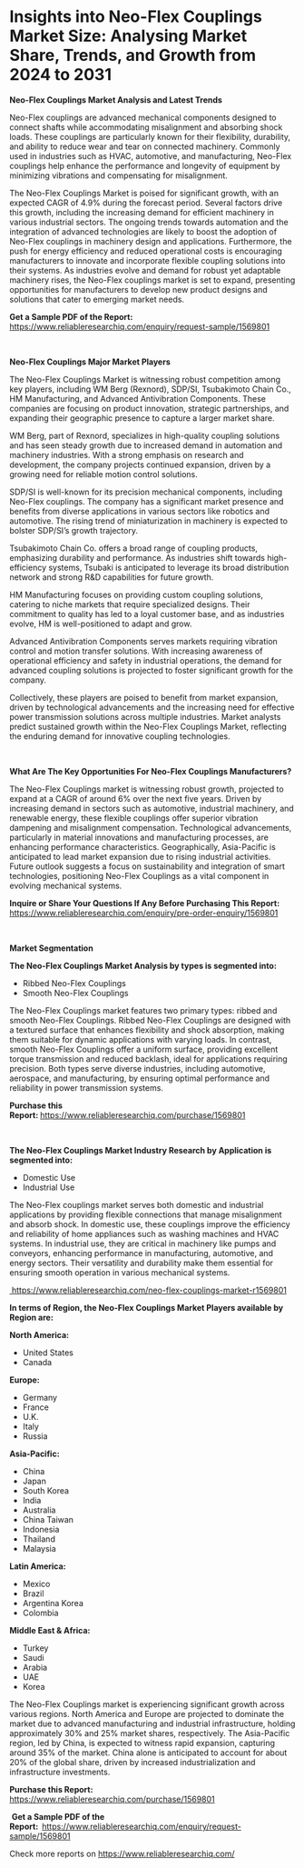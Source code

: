 <p><h1>Insights into Neo-Flex Couplings Market Size: Analysing Market Share, Trends, and Growth from 2024 to 2031</h1></p><p><strong>Neo-Flex Couplings Market Analysis and Latest Trends</strong></p>
<p><p>Neo-Flex couplings are advanced mechanical components designed to connect shafts while accommodating misalignment and absorbing shock loads. These couplings are particularly known for their flexibility, durability, and ability to reduce wear and tear on connected machinery. Commonly used in industries such as HVAC, automotive, and manufacturing, Neo-Flex couplings help enhance the performance and longevity of equipment by minimizing vibrations and compensating for misalignment.</p><p>The Neo-Flex Couplings Market is poised for significant growth, with an expected CAGR of 4.9% during the forecast period. Several factors drive this growth, including the increasing demand for efficient machinery in various industrial sectors. The ongoing trends towards automation and the integration of advanced technologies are likely to boost the adoption of Neo-Flex couplings in machinery design and applications. Furthermore, the push for energy efficiency and reduced operational costs is encouraging manufacturers to innovate and incorporate flexible coupling solutions into their systems. As industries evolve and demand for robust yet adaptable machinery rises, the Neo-Flex couplings market is set to expand, presenting opportunities for manufacturers to develop new product designs and solutions that cater to emerging market needs.</p></p>
<p><strong>Get a Sample PDF of the Report:&nbsp;</strong> <a href="https://www.reliableresearchiq.com/enquiry/request-sample/1569801?utm_campaign=104&utm_medium=2&utm_source=Github&utm_content=ia&utm_term=29122024&utm_id=neo-flex-couplings">https://www.reliableresearchiq.com/enquiry/request-sample/1569801</a></p>
<p>&nbsp;</p>
<p><strong>Neo-Flex Couplings Major Market Players</strong></p>
<p><p>The Neo-Flex Couplings Market is witnessing robust competition among key players, including WM Berg (Rexnord), SDP/SI, Tsubakimoto Chain Co., HM Manufacturing, and Advanced Antivibration Components. These companies are focusing on product innovation, strategic partnerships, and expanding their geographic presence to capture a larger market share.</p><p>WM Berg, part of Rexnord, specializes in high-quality coupling solutions and has seen steady growth due to increased demand in automation and machinery industries. With a strong emphasis on research and development, the company projects continued expansion, driven by a growing need for reliable motion control solutions.</p><p>SDP/SI is well-known for its precision mechanical components, including Neo-Flex couplings. The company has a significant market presence and benefits from diverse applications in various sectors like robotics and automotive. The rising trend of miniaturization in machinery is expected to bolster SDP/SI’s growth trajectory.</p><p>Tsubakimoto Chain Co. offers a broad range of coupling products, emphasizing durability and performance. As industries shift towards high-efficiency systems, Tsubaki is anticipated to leverage its broad distribution network and strong R&D capabilities for future growth.</p><p>HM Manufacturing focuses on providing custom coupling solutions, catering to niche markets that require specialized designs. Their commitment to quality has led to a loyal customer base, and as industries evolve, HM is well-positioned to adapt and grow.</p><p>Advanced Antivibration Components serves markets requiring vibration control and motion transfer solutions. With increasing awareness of operational efficiency and safety in industrial operations, the demand for advanced coupling solutions is projected to foster significant growth for the company.</p><p>Collectively, these players are poised to benefit from market expansion, driven by technological advancements and the increasing need for effective power transmission solutions across multiple industries. Market analysts predict sustained growth within the Neo-Flex Couplings Market, reflecting the enduring demand for innovative coupling technologies.</p></p>
<p>&nbsp;</p>
<p><strong>What Are The Key Opportunities For Neo-Flex Couplings Manufacturers?</strong></p>
<p><p>The Neo-Flex Couplings market is witnessing robust growth, projected to expand at a CAGR of around 6% over the next five years. Driven by increasing demand in sectors such as automotive, industrial machinery, and renewable energy, these flexible couplings offer superior vibration dampening and misalignment compensation. Technological advancements, particularly in material innovations and manufacturing processes, are enhancing performance characteristics. Geographically, Asia-Pacific is anticipated to lead market expansion due to rising industrial activities. Future outlook suggests a focus on sustainability and integration of smart technologies, positioning Neo-Flex Couplings as a vital component in evolving mechanical systems.</p></p>
<p><strong>Inquire or Share Your Questions If Any Before Purchasing This Report:</strong> <a href="https://www.reliableresearchiq.com/enquiry/pre-order-enquiry/1569801?utm_campaign=104&utm_medium=2&utm_source=Github&utm_content=ia&utm_term=29122024&utm_id=neo-flex-couplings">https://www.reliableresearchiq.com/enquiry/pre-order-enquiry/1569801</a></p>
<p>&nbsp;</p>
<p><strong>Market Segmentation</strong></p>
<p><strong>The Neo-Flex Couplings Market Analysis by types is segmented into:</strong></p>
<p><ul><li>Ribbed Neo-Flex Couplings</li><li>Smooth Neo-Flex Couplings</li></ul></p>
<p><p>The Neo-Flex Couplings market features two primary types: ribbed and smooth Neo-Flex Couplings. Ribbed Neo-Flex Couplings are designed with a textured surface that enhances flexibility and shock absorption, making them suitable for dynamic applications with varying loads. In contrast, smooth Neo-Flex Couplings offer a uniform surface, providing excellent torque transmission and reduced backlash, ideal for applications requiring precision. Both types serve diverse industries, including automotive, aerospace, and manufacturing, by ensuring optimal performance and reliability in power transmission systems.</p></p>
<p><strong>Purchase this Report:&nbsp;</strong><a href="https://www.reliableresearchiq.com/purchase/1569801?utm_campaign=104&utm_medium=2&utm_source=Github&utm_content=ia&utm_term=29122024&utm_id=neo-flex-couplings">https://www.reliableresearchiq.com/purchase/1569801</a></p>
<p>&nbsp;</p>
<p><strong>The Neo-Flex Couplings Market Industry Research by Application is segmented into:</strong></p>
<p><ul><li>Domestic Use</li><li>Industrial Use</li></ul></p>
<p><p>The Neo-Flex couplings market serves both domestic and industrial applications by providing flexible connections that manage misalignment and absorb shock. In domestic use, these couplings improve the efficiency and reliability of home appliances such as washing machines and HVAC systems. In industrial use, they are critical in machinery like pumps and conveyors, enhancing performance in manufacturing, automotive, and energy sectors. Their versatility and durability make them essential for ensuring smooth operation in various mechanical systems.</p></p>
<p><a href="https://www.reliableresearchiq.com/neo-flex-couplings-market-r1569801?utm_campaign=104&utm_medium=2&utm_source=Github&utm_content=ia&utm_term=29122024&utm_id=neo-flex-couplings">&nbsp;https://www.reliableresearchiq.com/neo-flex-couplings-market-r1569801</a></p>
<p><strong>In terms of Region, the Neo-Flex Couplings Market Players available by Region are:</strong></p>
<p>
    <p> <strong> North America: </strong>
        <ul>
            <li>United States</li>
            <li>Canada</li>
        </ul>
        </p> 
    <p> <strong> Europe: </strong>
        <ul>
            <li>Germany</li>
            <li>France</li>
            <li>U.K.</li>
            <li>Italy</li>
            <li>Russia</li>
        </ul>
        </p> 
    <p> <strong> Asia-Pacific: </strong>
        <ul>
            <li>China</li>
            <li>Japan</li>
            <li>South Korea</li>
            <li>India</li>
            <li>Australia</li>
            <li>China Taiwan</li>
            <li>Indonesia</li>
            <li>Thailand</li>
            <li>Malaysia</li>
        </ul>
        </p> 
    <p> <strong> Latin America: </strong>
        <ul>
            <li>Mexico</li>
            <li>Brazil</li>
            <li>Argentina Korea</li>
            <li>Colombia</li>
        </ul>
        </p> 
    <p> <strong> Middle East & Africa: </strong>
        <ul>
            <li>Turkey</li>
            <li>Saudi</li>
            <li>Arabia</li>
            <li>UAE</li>
            <li>Korea</li>
        </ul>
    </p>
    </p>
<p><p>The Neo-Flex Couplings market is experiencing significant growth across various regions. North America and Europe are projected to dominate the market due to advanced manufacturing and industrial infrastructure, holding approximately 30% and 25% market shares, respectively. The Asia-Pacific region, led by China, is expected to witness rapid expansion, capturing around 35% of the market. China alone is anticipated to account for about 20% of the global share, driven by increased industrialization and infrastructure investments.</p></p>
<p><strong>Purchase this Report: </strong><a href="https://www.reliableresearchiq.com/purchase/1569801?utm_campaign=104&utm_medium=2&utm_source=Github&utm_content=ia&utm_term=29122024&utm_id=neo-flex-couplings">https://www.reliableresearchiq.com/purchase/1569801</a></p>
<p>&nbsp;<strong>Get a Sample PDF of the Report:&nbsp;&nbsp;</strong><a href="https://www.reliableresearchiq.com/enquiry/request-sample/1569801?utm_campaign=104&utm_medium=2&utm_source=Github&utm_content=ia&utm_term=29122024&utm_id=neo-flex-couplings">https://www.reliableresearchiq.com/enquiry/request-sample/1569801</a></p>
<p><strong></strong></p>
<p>Check more reports on <a href="https://www.reliableresearchiq.com/?utm_campaign=104&utm_medium=2&utm_source=Github&utm_content=ia&utm_term=29122024&utm_id=neo-flex-couplings">https://www.reliableresearchiq.com/</a></p>